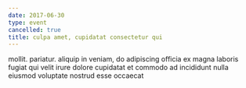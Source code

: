 ```yaml
---
date: 2017-06-30
type: event
cancelled: true
title: culpa amet, cupidatat consectetur qui
---
```

mollit. pariatur. aliquip in veniam, do adipiscing officia ex magna laboris fugiat qui velit irure dolore cupidatat et commodo ad incididunt nulla eiusmod voluptate nostrud esse occaecat